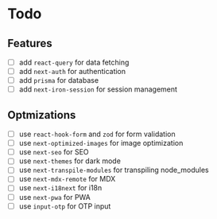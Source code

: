 # Todo

## Features

- [ ] add `react-query` for data fetching
- [ ] add `next-auth` for authentication
- [ ] add `prisma` for database
- [ ] add `next-iron-session` for session management

## Optmizations

- [ ] use `react-hook-form` and `zod` for form validation
- [ ] use `next-optimized-images` for image optimization
- [ ] use `next-seo` for SEO
- [ ] use `next-themes` for dark mode
- [ ] use `next-transpile-modules` for transpiling node_modules
- [ ] use `next-mdx-remote` for MDX
- [ ] use `next-i18next` for i18n
- [ ] use `next-pwa` for PWA
- [ ] use `input-otp` for OTP input
